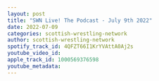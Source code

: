 ```yaml
---
layout: post
title: "SWN Live! The Podcast - July 9th 2022"
date: 2022-07-09
categories: scottish-wrestling-network
author: scottish-wrestling-network
spotify_track_id: 4QFZT66I1KrYVAttA0Aj2s
youtube_video_id: 
apple_track_id: 1000569376598
youtube_metadata: 
---
```

